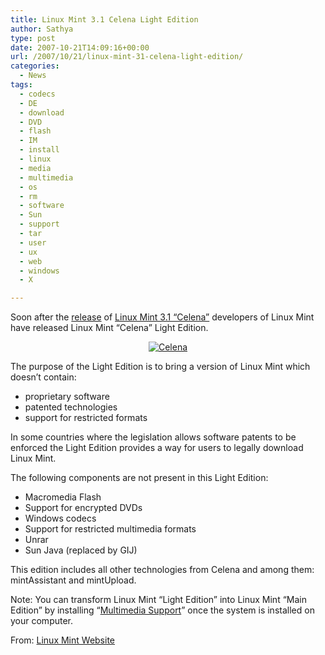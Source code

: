 ```yaml
---
title: Linux Mint 3.1 Celena Light Edition
author: Sathya
type: post
date: 2007-10-21T14:09:16+00:00
url: /2007/10/21/linux-mint-31-celena-light-edition/
categories:
  - News
tags:
  - codecs
  - DE
  - download
  - DVD
  - flash
  - IM
  - install
  - linux
  - media
  - multimedia
  - os
  - rm
  - software
  - Sun
  - support
  - tar
  - user
  - ux
  - web
  - windows
  - X

---
```

Soon after the [release][1] of [Linux Mint 3.1 &#8220;Celena&#8221;][2] developers of Linux Mint have released Linux Mint &#8220;Celena&#8221; Light Edition.

<a href="https://sathyasays.com/wp-content/uploads/2007/10/celena.png" rel="lightbox" title="Celena"></a>

<p style="text-align: center">
  <a href="https://sathyasays.com/wp-content/uploads/2007/10/celena.png" rel="lightbox" title="Celena"><img src="https://sathyasays.com/wp-content/uploads/2007/10/celena.png" alt="Celena" /></a>
</p>

The purpose of the Light Edition is to bring a version of Linux Mint which doesn&#8217;t contain:

  * proprietary software
  * patented technologies
  * support for restricted formats

In some countries where the legislation allows software patents to be enforced the Light Edition provides a way for users to legally download Linux Mint.

The following components are not present in this Light Edition:

  * Macromedia Flash
  * Support for encrypted DVDs
  * Windows codecs
  * Support for restricted multimedia formats
  * Unrar
  * Sun Java (replaced by GIJ)

This edition includes all other technologies from Celena and among them: mintAssistant and mintUpload.

Note: You can transform Linux Mint &#8220;Light Edition&#8221; into Linux Mint &#8220;Main Edition&#8221; by installing &#8220;[Multimedia Support][3]&#8221; once the system is installed on your computer.

From: [Linux Mint Website][4]

 [1]: https://sathyasays.com/2007/10/21/linux-mint-31-celena/
 [2]: https://linuxmint.com/celena.html
 [3]: https://linuxmint.com/software/?sec=item&id=50
 [4]: https://linuxmint.com/celena-light.html
